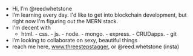 - Hi, I’m @reedwhetstone
- I’m learning every day. I'd like to get into blockchain development, but right now I'm figuring out the MERN stack.
- I'm decent with 
    - html.   - css.   - js.   - node.   - mongo.   - express.   - CRUDapps.   - git
- I’m looking to collaborate on sexy, beautiful things
- reach me here, www.threestepstagger, or @reed.whetstone (insta)

<!---
reedwhetstone/reedwhetstone is a ✨ special ✨ repository because its `README.md` (this file) appears on your GitHub profile.
You can click the Preview link to take a look at your changes.
--->
